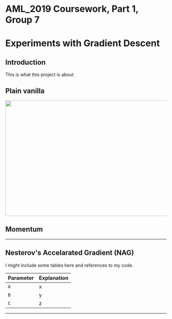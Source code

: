 # AML_2019 Coursework, Part 1, Group 7
# Experiments with Gradient Descent

## Introduction
This is what this project is about

## Plain vanilla

<p align="center">
  <img width="800" height="360" src="https://github.com/Emanon0041/aml_2019_G7/blob/master/images/gd_01_pv.png">
</p>

## Momentum


---
## Nesterov's Accelarated Gradient (NAG)

I might include some tables here and references to my code.

| Parameter      | Explanation |
|----------------|-------------|
|`A`             | x           |
|`B`             | y           |
|`C`             | z           |

---

